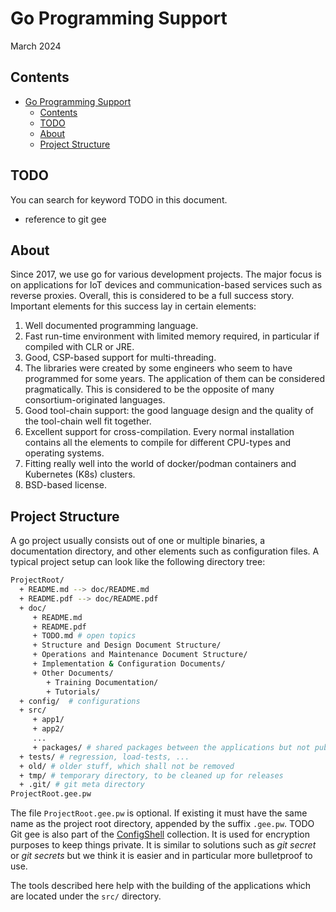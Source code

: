 # Go Programming Support

March 2024

## Contents

- [Go Programming Support](#go-programming-support)
  - [Contents](#contents)
  - [TODO](#todo)
  - [About](#about)
  - [Project Structure](#project-structure)

[//]: # (delete before 4 LaTeX)

## TODO

You can search for keyword TODO in this document.

- reference to git gee

## About

Since 2017, we use go for various development projects. The major focus is on applications for IoT devices and communication-based services such as reverse proxies. Overall, this is considered to be a full success story. Important elements for this success lay in certain elements:

1. Well documented programming language.
2. Fast run-time environment with limited memory required, in particular if compiled with CLR or JRE.
3. Good, CSP-based support for multi-threading.
4. The libraries were created by some engineers who seem to have programmed for some years. The application of them can be considered pragmatically. This is considered to be the opposite of many consortium-originated languages.
5. Good tool-chain support: the good language design and the quality of the tool-chain well fit together.
6. Excellent support for cross-compilation. Every normal installation contains all the elements to compile for different CPU-types and operating systems.
7. Fitting really well into the world of docker/podman containers and Kubernetes (K8s) clusters.
8. BSD-based license.

## Project Structure

A go project usually consists out of one or multiple binaries, a documentation directory, and other elements such as configuration files. A typical project setup can look like the following directory tree:

```bash
ProjectRoot/
  + README.md --> doc/README.md
  + README.pdf --> doc/README.pdf
  + doc/
     + README.md
     + README.pdf
     + TODO.md # open topics
     + Structure and Design Document Structure/
     + Operations and Maintenance Document Structure/
     + Implementation & Configuration Documents/
     + Other Documents/
        + Training Documentation/
        + Tutorials/
  + config/  # configurations
  + src/
     + app1/
     + app2/
     ...
     + packages/ # shared packages between the applications but not public to the Internet, can include git-submodules,...
  + tests/ # regression, load-tests, ...
  + old/ # older stuff, which shall not be removed
  + tmp/ # temporary directory, to be cleaned up for releases
  + .git/ # git meta directory
ProjectRoot.gee.pw
```

The file `ProjectRoot.gee.pw` is optional. If existing it must have the same name as the project root directory, appended by the suffix `.gee.pw`. TODO Git gee is also part of the [ConfigShell](https://github.com/engelch/ConfigShell) collection. It is used for encryption purposes to keep things private. It is similar to solutions such as *git secret* or *git secrets* but we think it is easier and in particular more bulletproof to use.

The tools described here help with the building of the applications which are located under the `src/` directory.
